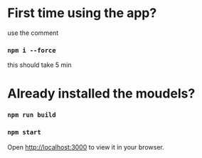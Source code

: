 # First time using the app?
use the comment 
### `npm i --force`
this should take 5 min 

# Already installed the moudels?
### `npm run build`
### `npm start`

Open [http://localhost:3000](http://localhost:3000) to view it in your browser.